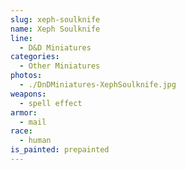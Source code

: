 ```yaml
---
slug: xeph-soulknife
name: Xeph Soulknife
line:
  - D&D Miniatures
categories:
  - Other Miniatures
photos:
  - ./DnDMiniatures-XephSoulknife.jpg
weapons:
  - spell effect
armor:
  - mail
race:
  - human
is_painted: prepainted
---
```

